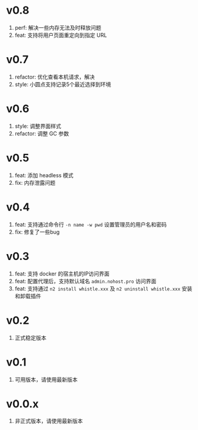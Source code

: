 # v0.8
1. perf: 解决一些内存无法及时释放问题
2. feat: 支持将用户页面重定向到指定 URL

# v0.7
1. refactor: 优化查看本机请求，解决
2. style: 小圆点支持记录5个最近选择到环境
# v0.6
1. style: 调整界面样式
2. refactor: 调整 GC 参数

# v0.5
1. feat: 添加 headless 模式
2. fix: 内存泄露问题

# v0.4
1. feat: 支持通过命令行 `-n name -w pwd` 设置管理员的用户名和密码
2. fix: 修复了一些bug

# v0.3
1. feat: 支持 docker 的宿主机的IP访问界面
2. feat: 配置代理后，支持默认域名 `admin.nohost.pro` 访问界面
3. feat: 支持通过 `n2 install whistle.xxx` 及 `n2 uninstall whistle.xxx` 安装和卸载插件

# v0.2
1. 正式稳定版本

# v0.1
1. 可用版本，请使用最新版本

# v0.0.x
1. 非正式版本，请使用最新版本